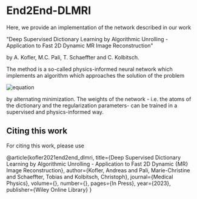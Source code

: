 # End2End-DLMRI

Here, we provide an implementation of the network described in our work

"Deep Supervised Dictionary Learning by Algorithmic Unrolling - Application to Fast 2D Dynamic MR Image Reconstruction"

by A. Kofler, M.C. Pali, T. Schaeffter and C. Kolbitsch.

The method is a so-called physics-informed neural network which implements an algorithm which approaches the solution of the problem

![equation](https://latex.codecogs.com/svg.image?\underset{\mathbf{x},&space;\{\boldsymbol{\gamma}_j\}_j}{\mathrm{min}}&space;\frac{1}{2}\|\|&space;\mathbf{F}_I\mathbf{x}&space;&space;&space;-\mathbf{y}_I\|\|_2^2&space;&plus;&space;\frac{\lambda}{2}&space;\sum_{j=1}^{N_{\mathbf{d},\mathbf{s}}}&space;\|\|&space;\mathbf{R}_j^{\mathbf{d},&space;\mathbf{s}}&space;\mathbf{x}&space;-&space;\mathbf{\Psi}&space;\boldsymbol{\gamma}_j&space;\|\|_2^2&space;&plus;&space;\alpha&space;\sum_{j=1}^{N_{\mathbf{d},\mathbf{s}}}&space;\|\|&space;\boldsymbol{\gamma}_j\|\|_1)

by alternating minimization. The weights of the network - i.e. the atoms of the dictionary and the regularization parameters- can be trained in a supervised and physics-informed way.

## Citing this work
For citing this work, please use

@article{kofler2021end2end_dlmri,
  title={Deep Supervised Dictionary Learning by Algorithmic Unrolling - Application to Fast 2D Dynamic {MR} Image Reconstruction},
  author={Kofler, Andreas and Pali, Marie-Christine and Schaeffter, Tobias and Kolbitsch, Christoph},
  journal={Medical Physics},
  volume={},
  number={},
  pages={In Press},
  year={2023},
  publisher={Wiley Online Library}
}
